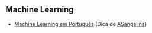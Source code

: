 ## Machine Learning

- [Machine Learning em Português](https://www.youtube.com/watch?v=pKc1J4RB_VQ&list=PL4OAe-tL47sb3xdFBVXs2w1BA2LRN5JU2) (Dica de [ASangelina](https://github.com/ASangelina))
